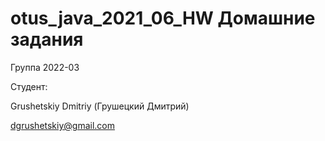 # otus_java_2021_06_HW Домашние задания

Группа 2022-03

Студент:

Grushetskiy Dmitriy (Грушецкий Дмитрий)

dgrushetskiy@gmail.com
